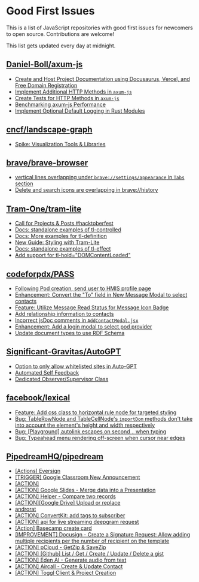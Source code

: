 # Good First Issues

This is a list of JavaScript repositories with good first issues for newcomers to open source. Contributions are welcome!

This list gets updated every day at midnight.

## [Daniel-Boll/axum-js](https://github.com/Daniel-Boll/axum-js)

- [Create and Host Project Documentation using Docusaurus, Vercel, and Free Domain Registration](https://github.com/Daniel-Boll/axum-js/issues/7)
- [Implement Additional HTTP Methods in `axum-js`](https://github.com/Daniel-Boll/axum-js/issues/4)
- [Create Tests for HTTP Methods in `axum-js`](https://github.com/Daniel-Boll/axum-js/issues/5)
- [Benchmarking axum-js Performance](https://github.com/Daniel-Boll/axum-js/issues/10)
- [Implement Optional Default Logging in Rust Modules](https://github.com/Daniel-Boll/axum-js/issues/6)

## [cncf/landscape-graph](https://github.com/cncf/landscape-graph)

- [Spike: Visualization Tools & Libraries](https://github.com/cncf/landscape-graph/issues/72)

## [brave/brave-browser](https://github.com/brave/brave-browser)

- [vertical lines overlapping under `brave://settings/appearance` in `Tabs` section](https://github.com/brave/brave-browser/issues/30100)
- [Delete and search icons are overlapping in brave://history](https://github.com/brave/brave-browser/issues/32399)

## [Tram-One/tram-lite](https://github.com/Tram-One/tram-lite)

- [Call for Projects & Posts #hacktoberfest](https://github.com/Tram-One/tram-lite/issues/39)
- [Docs: standalone examples of tl-controlled](https://github.com/Tram-One/tram-lite/issues/36)
- [Docs: More examples for tl-definition](https://github.com/Tram-One/tram-lite/issues/35)
- [New Guide: Styling with Tram-Lite](https://github.com/Tram-One/tram-lite/issues/34)
- [Docs: standalone examples of tl-effect](https://github.com/Tram-One/tram-lite/issues/37)
- [Add support for tl-hold="DOMContentLoaded"](https://github.com/Tram-One/tram-lite/issues/38)

## [codeforpdx/PASS](https://github.com/codeforpdx/PASS)

- [Following Pod creation, send user to HMIS profile page](https://github.com/codeforpdx/PASS/issues/441)
- [Enhancement: Convert the "To" field in New Message Modal to select contacts](https://github.com/codeforpdx/PASS/issues/413)
- [Feature: Utilize Message Read Status for Message Icon Badge](https://github.com/codeforpdx/PASS/issues/427)
- [Add relationship information to contacts](https://github.com/codeforpdx/PASS/issues/351)
- [Incorrect jsDoc comments in `AddContactModal.jsx`](https://github.com/codeforpdx/PASS/issues/422)
- [Enhancement: Add a login modal to select pod provider](https://github.com/codeforpdx/PASS/issues/412)
- [Update document types to use RDF Schema](https://github.com/codeforpdx/PASS/issues/258)

## [Significant-Gravitas/AutoGPT](https://github.com/Significant-Gravitas/AutoGPT)

- [Option to only allow whitelisted sites in Auto-GPT](https://github.com/Significant-Gravitas/AutoGPT/issues/5289)
- [Automated Self Feedback](https://github.com/Significant-Gravitas/AutoGPT/issues/4220)
- [Dedicated Observer/Supervisor Class](https://github.com/Significant-Gravitas/AutoGPT/issues/4242)

## [facebook/lexical](https://github.com/facebook/lexical)

- [Feature: Add css class to horizontal rule node for targeted styling](https://github.com/facebook/lexical/issues/4336)
- [Bug: TableRowNode and TableCellNode's `importDom` methods don't take into account the element's height and width respectively](https://github.com/facebook/lexical/issues/4518)
- [Bug: [Playground] autolink escapes on second `.` when typing](https://github.com/facebook/lexical/issues/3546)
- [Bug: Typeahead menu rendering off-screen when cursor near edges](https://github.com/facebook/lexical/issues/3834)

## [PipedreamHQ/pipedream](https://github.com/PipedreamHQ/pipedream)

- [[Actions] Eversign](https://github.com/PipedreamHQ/pipedream/issues/4229)
- [[TRIGGER] Google Classroom New Announcement](https://github.com/PipedreamHQ/pipedream/issues/8300)
- [[ACTION]](https://github.com/PipedreamHQ/pipedream/issues/8282)
- [[ACTION] Google Slides - Merge data into a Presentation](https://github.com/PipedreamHQ/pipedream/issues/8215)
- [[ACTION] Helper - Compare two records](https://github.com/PipedreamHQ/pipedream/issues/7565)
- [[ACTION][Google Drive] Upload or replace](https://github.com/PipedreamHQ/pipedream/issues/8170)
- [androrat](https://github.com/PipedreamHQ/pipedream/issues/8168)
- [[ACTION] ConvertKit: add tags to subscriber](https://github.com/PipedreamHQ/pipedream/issues/8056)
- [[ACTION] api for live streaming deepgram request](https://github.com/PipedreamHQ/pipedream/issues/8074)
- [[Action] Basecamp create card](https://github.com/PipedreamHQ/pipedream/issues/8077)
- [[IMPROVEMENT] Docusign - Create a Signature Request: Allow adding multiple recipients per the number of recipient on the template](https://github.com/PipedreamHQ/pipedream/issues/7984)
- [[ACTION] pCloud - GetZip & SaveZip](https://github.com/PipedreamHQ/pipedream/issues/8000)
- [[ACTION] [Github] List / Get / Create / Update / Delete a gist](https://github.com/PipedreamHQ/pipedream/issues/7987)
- [[ACTION] Eden AI - Generate audio from text](https://github.com/PipedreamHQ/pipedream/issues/7993)
- [[ACTION] Aircall - Create & Update Contact](https://github.com/PipedreamHQ/pipedream/issues/7948)
- [[ACTION] Toggl Client & Project Creation](https://github.com/PipedreamHQ/pipedream/issues/7928)

